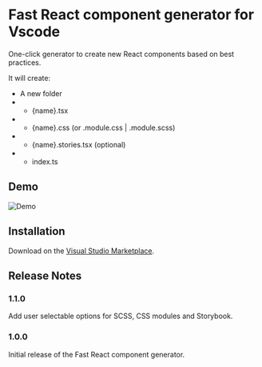 # Fast React component generator for Vscode

One-click generator to create new React components based on best practices. 

It will create:

- A new folder
- - {name}.tsx
- - {name}.css (or .module.css | .module.scss)
- - {name}.stories.tsx (optional)
- - index.ts

## Demo

![Demo](assets/demo.gif)

## Installation
Download on the [Visual Studio Marketplace](https://marketplace.visualstudio.com/items?itemName=tommyno.fast-react-component-generator).


## Release Notes

### 1.1.0

Add user selectable options for SCSS, CSS modules and Storybook.

### 1.0.0

Initial release of the Fast React component generator.
